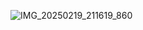 
![IMG_20250219_211619_860](https://github.com/user-attachments/assets/96ecdf33-99b0-414b-b7dd-92e2208d8b17)
